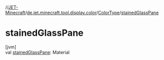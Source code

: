 //[JET-Minecraft](../../../index.md)/[de.jet.minecraft.tool.display.color](../index.md)/[ColorType](index.md)/[stainedGlassPane](stained-glass-pane.md)

# stainedGlassPane

[jvm]\
val [stainedGlassPane](stained-glass-pane.md): Material
